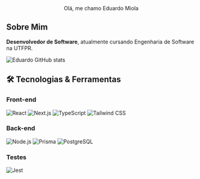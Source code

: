 <div align="center">
Olá, me chamo Eduardo Miola 
</div>


## Sobre Mim 

**Desenvolvedor de Software**, atualmente cursando Engenharia de Software na UTFPR.  

![Eduardo GitHub stats](https://github-readme-stats.vercel.app/api?username=eduardomiola&show_icons=true&theme=radical)

## 🛠 Tecnologias & Ferramentas

### **Front-end**
![React](https://img.shields.io/badge/-React-61DAFB?style=flat-square&logo=react&logoColor=black)
![Next.js](https://img.shields.io/badge/-Next.js-000000?style=flat-square&logo=next.js&logoColor=white)
![TypeScript](https://img.shields.io/badge/-TypeScript-3178C6?style=flat-square&logo=typescript&logoColor=white)
![Tailwind CSS](https://img.shields.io/badge/-Tailwind_CSS-06B6D4?style=flat-square&logo=tailwind-css&logoColor=white)

### **Back-end**
![Node.js](https://img.shields.io/badge/-Node.js-339933?style=flat-square&logo=node.js&logoColor=white)
![Prisma](https://img.shields.io/badge/-Prisma-2D3748?style=flat-square&logo=prisma&logoColor=white)
![PostgreSQL](https://img.shields.io/badge/-PostgreSQL-4169E1?style=flat-square&logo=postgresql&logoColor=white)

### **Testes**
![Jest](https://img.shields.io/badge/-Jest-C21325?style=flat-square&logo=jest&logoColor=white)
